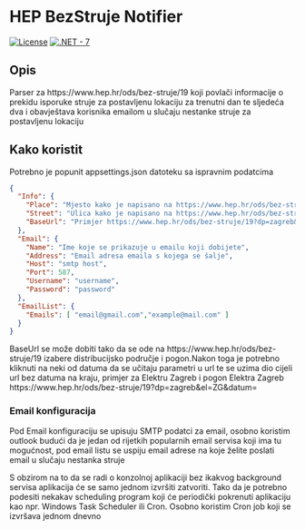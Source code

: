 #  HEP BezStruje Notifier


[![License](https://img.shields.io/badge/License-MIT-blue)](#license)
[![.NET - 7](https://img.shields.io/badge/.NET-7-2ea44f)](https://)

## Opis

<p>Parser za https://www.hep.hr/ods/bez-struje/19 koji povlači informacije o prekidu isporuke struje za postavljenu lokaciju za trenutni dan te sljedeća dva i obavještava korisnika emailom u slučaju nestanke struje za postavljenu lokaciju </p>

## Kako koristit

<p>Potrebno je popunit appsettings.json datoteku sa ispravnim podatcima</p>

```json
{
  "Info": {
    "Place": "Mjesto kako je napisano na https://www.hep.hr/ods/bez-struje/ ",
    "Street": "Ulica kako je napisano na https://www.hep.hr/ods/bez-struje/",
    "BaseUrl": "Primjer https://www.hep.hr/ods/bez-struje/19?dp=zagreb&el=ZG&datum="
  },
  "Email": {
    "Name": "Ime koje se prikazuje u emailu koji dobijete",
    "Address": "Email adresa emaila s kojega se šalje",
    "Host": "smtp host",
    "Port": 587,
    "Username": "username",
    "Password": "password"
  },
  "EmailList": {
    "Emails": [ "email@gmail.com","example@mail.com" ]
  }
}
```
<p>BaseUrl se može dobiti tako da se ode na https://www.hep.hr/ods/bez-struje/19 izabere distribucijsko područje i pogon.Nakon toga je potrebno kliknuti na neki od datuma da se učitaju parametri u url te se uzima dio cijeli url bez datuma na kraju, primjer za Elektru Zagreb i pogon Elektra Zagreb https://www.hep.hr/ods/bez-struje/19?dp=zagreb&el=ZG&datum=</p>

### Email konfiguracija

<p>Pod Email konfiguraciju se upisuju SMTP podatci za email, osobno koristim outlook budući da je jedan od rijetkih popularnih email servisa koji ima tu mogućnost, pod email listu se uspiju email adrese na koje želite poslati email u slučaju nestanka struje</p>

<p>S obzirom na to da se radi o konzolnoj aplikaciji bez ikakvog background servisa aplikacija će se samo jednom izvršiti zatvoriti. Tako da je potrebno podesiti nekakav scheduling program koji će periodički pokrenuti aplikaciju kao npr. Windows Task Scheduler ili Cron. Osobno koristim Cron job koji se izvršava jednom dnevno</p>
